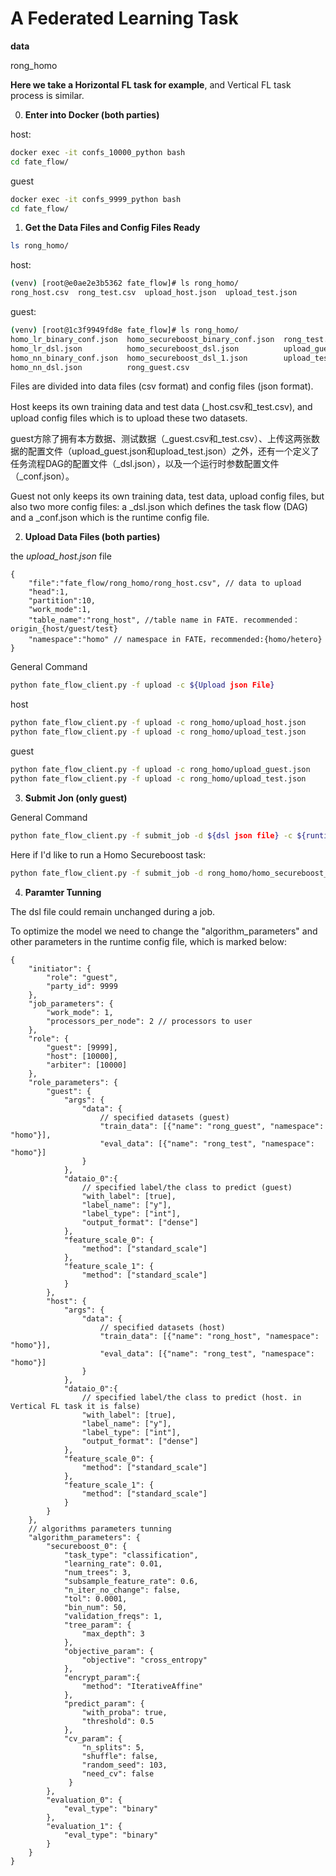 # A Federated Learning Task



**data**

rong_homo



**Here we take a Horizontal FL task for example**, and Vertical FL task process is similar.



0. **Enter into Docker (both parties)**

host:

```bash
docker exec -it confs_10000_python bash
cd fate_flow/
```

guest

```bash
docker exec -it confs_9999_python bash
cd fate_flow/
```



1. **Get the Data Files and Config Files Ready**

```bash
ls rong_homo/
```

host:

```bash
(venv) [root@e0ae2e3b5362 fate_flow]# ls rong_homo/
rong_host.csv  rong_test.csv  upload_host.json  upload_test.json
```

guest:

```bash
(venv) [root@1c3f9949fd8e fate_flow]# ls rong_homo/
homo_lr_binary_conf.json  homo_secureboost_binary_conf.json  rong_test.csv
homo_lr_dsl.json          homo_secureboost_dsl.json          upload_guest.json
homo_nn_binary_conf.json  homo_secureboost_dsl_1.json        upload_test.json
homo_nn_dsl.json          rong_guest.csv
```

Files are divided into data files (csv format) and config files (json format).

Host keeps its own training data and test data (\_host.csv和\_test.csv), and upload config files which is to upload these two datasets.

guest方除了拥有本方数据、测试数据（\_guest.csv和\_test.csv）、上传这两张数据的配置文件（upload_guest.json和upload_test.json）之外，还有一个定义了任务流程DAG的配置文件（\_dsl.json），以及一个运行时参数配置文件（\_conf.json）。

Guest not only keeps its own training data, test data, upload config files, but also two more config files: a _dsl.json which defines the task flow (DAG) and a _conf.json which is the runtime config file.



2. **Upload Data Files (both parties)**

the *upload_host.json* file

```
{
    "file":"fate_flow/rong_homo/rong_host.csv", // data to upload
    "head":1,
    "partition":10,
    "work_mode":1, 
    "table_name":"rong_host", //table name in FATE. recommended：origin_{host/guest/test}
    "namespace":"homo" // namespace in FATE，recommended:{homo/hetero}
}    
```



General Command

```bash
python fate_flow_client.py -f upload -c ${Upload json File}
```

host

```bash
python fate_flow_client.py -f upload -c rong_homo/upload_host.json
python fate_flow_client.py -f upload -c rong_homo/upload_test.json
```

guest

```bash
python fate_flow_client.py -f upload -c rong_homo/upload_guest.json
python fate_flow_client.py -f upload -c rong_homo/upload_test.json
```



3. **Submit Jon (only guest)**

General Command

```bash
python fate_flow_client.py -f submit_job -d ${dsl json file} -c ${runtime config json file}
```

Here if I'd like to run a Homo Secureboost task:

```bash
python fate_flow_client.py -f submit_job -d rong_homo/homo_secureboost_dsl.json -c rong_homo/homo_secureboost_conf.json
```



4. **Paramter Tunning**

The dsl file could remain unchanged during a job.

To optimize the model we need to change the "algorithm_parameters" and other parameters in the runtime config file, which is marked below:

```
{
    "initiator": {
        "role": "guest",
        "party_id": 9999
    },
    "job_parameters": {
        "work_mode": 1,
        "processors_per_node": 2 // processors to user
    },
    "role": {
        "guest": [9999],
        "host": [10000],
        "arbiter": [10000]
    },
    "role_parameters": {
        "guest": {
            "args": {
                "data": {
                    // specified datasets (guest)
                    "train_data": [{"name": "rong_guest", "namespace": "homo"}],
                    "eval_data": [{"name": "rong_test", "namespace": "homo"}]
                }
            },
            "dataio_0":{
                // specified label/the class to predict (guest)
                "with_label": [true],
                "label_name": ["y"],
                "label_type": ["int"],
                "output_format": ["dense"]
            },
            "feature_scale_0": {
                "method": ["standard_scale"]
            },
            "feature_scale_1": {
                "method": ["standard_scale"]
            }
        },
        "host": {
            "args": {
                "data": {
                    // specified datasets (host)
                    "train_data": [{"name": "rong_host", "namespace": "homo"}],
                    "eval_data": [{"name": "rong_test", "namespace": "homo"}]
                }
            },
            "dataio_0":{
                // specified label/the class to predict (host. in Vertical FL task it is false)
                "with_label": [true],
                "label_name": ["y"],
                "label_type": ["int"],
                "output_format": ["dense"]
            },
            "feature_scale_0": {
                "method": ["standard_scale"]
            },
            "feature_scale_1": {
                "method": ["standard_scale"]
            }
        }
    },
    // algorithms parameters tunning
    "algorithm_parameters": {
        "secureboost_0": {
            "task_type": "classification",
            "learning_rate": 0.01,
            "num_trees": 3,
            "subsample_feature_rate": 0.6,
            "n_iter_no_change": false,
            "tol": 0.0001,
            "bin_num": 50,
            "validation_freqs": 1,
            "tree_param": {
                "max_depth": 3
            },
            "objective_param": {
                "objective": "cross_entropy"
            },
            "encrypt_param":{
                "method": "IterativeAffine"
            },
            "predict_param": {
                "with_proba": true,
                "threshold": 0.5
            },
            "cv_param": {
                "n_splits": 5,
                "shuffle": false,
                "random_seed": 103,
                "need_cv": false
             }
        },
        "evaluation_0": {
            "eval_type": "binary"
        },
        "evaluation_1": {
            "eval_type": "binary"
        }
    }
}
```
